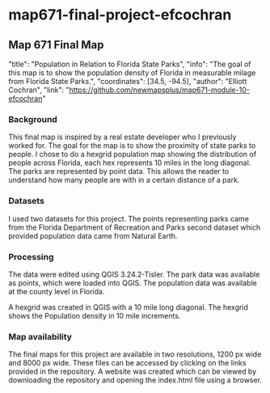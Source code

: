 # map671-final-project-efcochran

## Map 671 Final Map
  "title": "Population in Relation to Florida State Parks",
    "info": "The goal of this map is to show the population density of Florida in measurable milage from Florida State Parks.", 
    "coordinates": [34.5, -94.5],
    "author": "Elliott Cochran", 
    "link": "https://github.com/newmapsplus/map671-module-10-efcochran"

### Background

This final map is inspired by a real estate developer who I previously worked for. The goal for the map is to show the proximity of state parks to people. I chose to do a hexgrid population map showing the distribution of people across Florida, each hex represents 10 miles in the long diagonal. The parks are represented by point data. This allows the reader to understand how many people are with in a certain distance of a park. 

### Datasets

I used two datasets for this project. The points representing parks came from the Florida Department of Recreation and Parks second dataset which provided population data came from Natural Earth.

### Processing

The data were edited using QGIS 3.24.2-Tisler. The park data was available as points, which were loaded into QGIS. The population data was available at the county level in Florida.

A hexgrid was created in QGIS with a 10 mile long diagonal. The hexgrid shows the Population density in 10 mile increments.

### Map availability

The final maps for this project are available in two resolutions, 1200 px wide and 8000 px wide. These files can be accessed by clicking on the links provided in the repository. A website was created which can be viewed by downloading the repository and opening the index.html file using a browser.